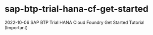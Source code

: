 # sap-btp-trial-hana-cf-get-started
2022-10-06 SAP BTP Trial HANA Cloud Foundry Get Started Tutorial (Important)
